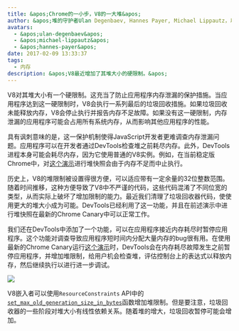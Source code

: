 ```yaml
---
title: &apos;Chrome的一小步，V8的一大堆&apos;
author: &apos;堆的守护者Ulan Degenbaev, Hannes Payer, Michael Lippautz，以及DevTools战士Alexey Kozyatinskiy&apos;
avatars:
  - &apos;ulan-degenbaev&apos;
  - &apos;michael-lippautz&apos;
  - &apos;hannes-payer&apos;
date: 2017-02-09 13:33:37
tags:
  - 内存
description: &apos;V8最近增加了其堆大小的硬限制。&apos;
---
```

V8对其堆大小有一个硬限制。这充当了防止应用程序内存泄漏的保护措施。当应用程序达到这一硬限制时，V8会执行一系列最后的垃圾回收措施。如果垃圾回收未能释放内存，V8会停止执行并报告内存不足故障。如果没有这一硬限制，内存泄漏的应用程序可能会占用所有系统内存，从而影响其他应用程序的性能。

<!--truncate-->
具有讽刺意味的是，这一保护机制使得JavaScript开发者更难调查内存泄漏问题。应用程序可以在开发者通过DevTools检查堆之前耗尽内存。此外，DevTools进程本身可能会耗尽内存，因为它使用普通的V8实例。例如，在当前稳定版Chrome中，对[这个演示](https://ulan.github.io/misc/heap-snapshot-demo.html)进行堆快照会由于内存不足而中止执行。

历史上，V8的堆限制被设置得很方便，可以适应带有一定余量的32位整数范围。随着时间推移，这种方便导致了V8中不严谨的代码，这些代码混淆了不同位宽的类型，从而实际上破坏了增加限制的能力。最近我们清理了垃圾回收器代码，使使用更大的堆大小成为可能。DevTools已经利用了这一功能，并且在前述演示中进行堆快照在最新的Chrome Canary中可以正常工作。

我们还在DevTools中添加了一个功能，可以在应用程序接近内存耗尽时暂停应用程序。这个功能对调查导致应用程序短时间内分配大量内存的bug很有用。在使用最新的Chrome Canary运行[这个演示](https://ulan.github.io/misc/oom.html)时，DevTools会在内存耗尽故障发生之前暂停应用程序，并增加堆限制，给用户机会检查堆，评估控制台上的表达式以释放内存，然后继续执行以进行进一步调试。

![](/_img/heap-size-limit/debugger.png)

V8嵌入者可以使用`ResourceConstraints` API中的[`set_max_old_generation_size_in_bytes`](https://codesearch.chromium.org/chromium/src/v8/include/v8-isolate.h?q=set_max_old_generation_size_in_bytes)函数增加堆限制。但是要注意，垃圾回收器的一些阶段对堆大小有线性依赖关系。随着堆的增大，垃圾回收暂停可能会增加。
